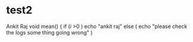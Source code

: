 # test2
Ankit Raj
void mean() 
{
if (i >0
)
echo "ankit raj"
else
(
echo "please check the logs some thing going wrong"
)



